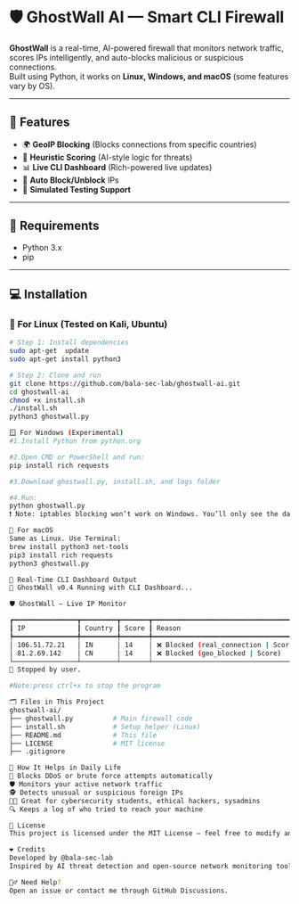# 🛡️ GhostWall AI — Smart CLI Firewall

**GhostWall** is a real-time, AI-powered firewall that monitors network traffic, scores IPs intelligently, and auto-blocks malicious or suspicious connections.  
Built using Python, it works on **Linux, Windows, and macOS** (some features vary by OS).

---

## 🚀 Features

- 🌍 **GeoIP Blocking** (Blocks connections from specific countries)
- 🤖 **Heuristic Scoring** (AI-style logic for threats)
- 📊 **Live CLI Dashboard** (Rich-powered live updates)
- 🚫 **Auto Block/Unblock** IPs
- 🧪 **Simulated Testing Support**

---

## 🧰 Requirements

- Python 3.x
- pip

---

## 💻 Installation

### 🔧 For Linux (Tested on Kali, Ubuntu)

```bash
# Step 1: Install dependencies
sudo apt-get  update
sudo apt-get install python3

# Step 2: Clone and run
git clone https://github.com/bala-sec-lab/ghostwall-ai.git
cd ghostwall-ai
chmod +x install.sh
./install.sh 
python3 ghostwall.py

🪟 For Windows (Experimental)
#1.Install Python from python.org

#2.Open CMD or PowerShell and run:
pip install rich requests

#3.Download ghostwall.py, install.sh, and logs folder

#4.Run:
python ghostwall.py
❗ Note: iptables blocking won’t work on Windows. You’ll only see the dashboard + simulation.

🍏 For macOS
Same as Linux. Use Terminal:
brew install python3 net-tools
pip3 install rich requests
python3 ghostwall.py

🔐 Real-Time CLI Dashboard Output
🔐 GhostWall v0.4 Running with CLI Dashboard...

🛡 GhostWall — Live IP Monitor

┏━━━━━━━━━━━━━━━━┳━━━━━━━━━┳━━━━━━━┳━━━━━━━━━━━━━━━━━━━━━━━━━━━━━━━━━━━━━━┓
┃ IP             ┃ Country ┃ Score ┃ Reason                               ┃
┡━━━━━━━━━━━━━━━━╇━━━━━━━━━╇━━━━━━━╇━━━━━━━━━━━━━━━━━━━━━━━━━━━━━━━━━━━━━━┩
│ 106.51.72.21   │ IN      │ 14    │ ❌ Blocked (real_connection | Score) │
│ 81.2.69.142    │ CN      │ 14    │ ❌ Blocked (geo_blocked | Score)     │
└────────────────┴─────────┴───────┴──────────────────────────────────────┘
🛑 Stopped by user.

#Note:press ctrl+x to stop the program

🗂️ Files in This Project
ghostwall-ai/
├── ghostwall.py          # Main firewall code
├── install.sh            # Setup helper (Linux)
├── README.md             # This file
├── LICENSE               # MIT license
├── .gitignore

📌 How It Helps in Daily Life
🚫 Blocks DDoS or brute force attempts automatically
🛡 Monitors your active network traffic
🕵️ Detects unusual or suspicious foreign IPs
👨‍💻 Great for cybersecurity students, ethical hackers, sysadmins
🔍 Keeps a log of who tried to reach your machine

📜 License
This project is licensed under the MIT License — feel free to modify and use it.

❤️ Credits
Developed by @bala-sec-lab
Inspired by AI threat detection and open-source network monitoring tools.

🙋‍♂️ Need Help?
Open an issue or contact me through GitHub Discussions.



